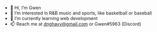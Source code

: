 - 👋 Hi, I’m Gwen
- 👀 I’m interested in R&B music and sports, like basketball or baseball
- 🌱 I’m currently learning web development
- 📫 Reach me at dnghavy@gmail.com or Gwen#5963 (Discord)

<!---
danghavy/danghavy is a ✨ special ✨ repository because its `README.md` (this file) appears on your GitHub profile.
You can click the Preview link to take a look at your changes.
--->
